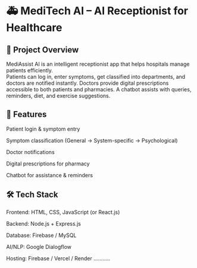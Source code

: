 # 🚑 MediTech AI – AI Receptionist for Healthcare
## 📌 Project Overview               

MediAssist AI is an intelligent receptionist app that helps hospitals manage patients efficiently.  
Patients can log in, enter symptoms, get classified into departments, and doctors are notified instantly.
Doctors provide digital prescriptions accessible to both patients and pharmacies.
A chatbot assists with queries, reminders, diet, and exercise suggestions.             

## 🎯 Features                

Patient login & symptom entry

Symptom classification (General → System-specific → Psychological)

Doctor notifications

Digital prescriptions for pharmacy
                                                                  
Chatbot for assistance & reminders

## 🛠️ Tech Stack

Frontend: HTML, CSS, JavaScript (or React.js)

Backend: Node.js + Express.js

Database: Firebase / MySQL

AI/NLP: Google Dialogflow

Hosting: Firebase / Vercel / Render
...........
